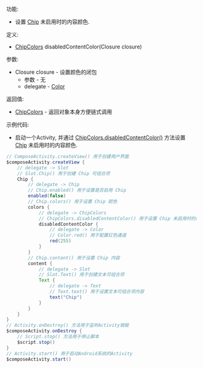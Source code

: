功能:

+ 设置 [Chip](/API/UI/Compose/Widget/Chip/README.md) 未启用时的内容颜色.

定义:

+ [ChipColors](/API/UI/Compose/Theme/Color/ChipColors/README.md) disabledContentColor(Closure closure)

参数:

+ Closure closure - 设置颜色的闭包
    + 参数 - 无
    + delegate - [Color](/API/UI/Compose/Theme/Color/Color/README.md)

返回值:

+ [ChipColors](/API/UI/Compose/Theme/Color/ChipColors/README.md) - 返回对象本身方便链式调用

示例代码:

+ 启动一个Activity,
  并通过 [ChipColors.disabledContentColor()](/API/UI/Compose/Theme/Color/ChipColors/README.md?id=disabledContentColor)
  方法设置 [Chip](/API/UI/Compose/Widget/Chip/README.md) 未启用时的内容颜色.

```groovy
// ComposeActivity.createView() 用于创建用户界面
$composeActivity.createView {
    // delegate -> Slot
    // Slot.Chip() 用于创建 Chip 可组合项
    Chip {
        // delegate -> Chip
        // Chip.enabled() 用于设置是否启用 Chip
        enabled(false)
        // Chip.colors() 用于设置 Chip 颜色
        colors {
            // delegate -> ChipColors
            // ChipColors.disabledContentColor() 用于设置 Chip 未启用时的内容颜色
            disabledContentColor {
                // delegate -> Color
                // Color.red() 用于配置红色通道
                red(255)
            }
        }
        // Chip.content() 用于设置 Chip 内容
        content {
            // delegate -> Slot
            // Slot.Text() 用于创建文本可组合项
            Text {
                // delegate -> Text
                // Text.text() 用于设置文本可组合项内容
                text("Chip")
            }
        }
    }
}
// Activity.onDestroy() 方法用于监听Activity销毁
$composeActivity.onDestroy {
    // Script.stop() 方法用于停止脚本
    $script.stop()
}
// Activity.start() 用于启动Android系统的Activity
$composeActivity.start()
```